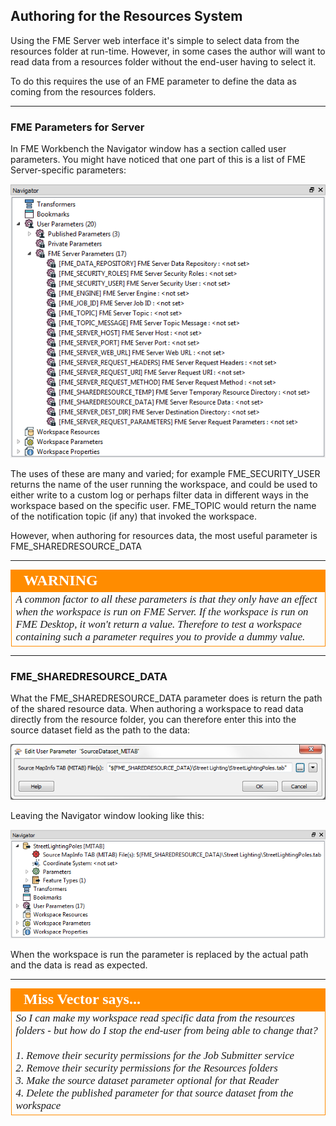 ## Authoring for the Resources System ##

Using the FME Server web interface it's simple to select data from the resources folder at run-time. However, in some cases the author will want to read data from a resources folder without the end-user having to select it. 

To do this requires the use of an FME parameter to define the data as coming from the resources folders. 

---

### FME Parameters for Server ###

In FME Workbench the Navigator window has a section called user parameters. You might have noticed that one part of this is a list of FME Server-specific parameters:

![](./Images/Img2.22.FMEParametersForServerInWB.png)

The uses of these are many and varied; for example FME&#95;SECURITY&#95;USER returns the name of the user running the workspace, and could be used to either write to a custom log or perhaps filter data in different ways in the workspace based on the specific user. FME&#95;TOPIC would return the name of the notification topic (if any) that invoked the workspace.

However, when authoring for resources data, the most useful parameter is FME&#95;SHAREDRESOURCE&#95;DATA

---

<!--Warning Section--> 

<table style="border-spacing: 0px">
<tr>
<td style="vertical-align:middle;background-color:darkorange;border: 2px solid darkorange">
<i class="fa fa-exclamation-triangle fa-lg fa-pull-left fa-fw" style="color:white;padding-right: 12px;vertical-align:text-top"></i>
<span style="color:white;font-size:x-large;font-weight: bold;font-family:serif">WARNING</span>
</td>
</tr>

<tr>
<td style="border: 1px solid darkorange">
<span style="font-family:serif; font-style:italic; font-size:larger">
A common factor to all these parameters is that they only have an effect when the workspace is run on FME Server. If the workspace is run on FME Desktop, it won't return a value. Therefore to test a workspace containing such a parameter requires you to provide a dummy value.
</span>
</td>
</tr>
</table>

---

### FME&#95;SHAREDRESOURCE&#95;DATA ###

What the FME&#95;SHAREDRESOURCE&#95;DATA parameter does is return the path of the shared resource data. When authoring a workspace to read data directly from the resource folder, you can therefore enter this into the source dataset field as the path to the data:

![](./Images/Img2.23.FMEParametersForServerInSourceDataset.png)

Leaving the Navigator window looking like this:

![](./Images/Img2.24.FMEParametersForServerInSourceNav.png)

When the workspace is run the parameter is replaced by the actual path and the data is read as expected.

---

<!--Person X Says Section-->

<table style="border-spacing: 0px">
<tr>
<td style="vertical-align:middle;background-color:darkorange;border: 2px solid darkorange">
<i class="fa fa-quote-left fa-lg fa-pull-left fa-fw" style="color:white;padding-right: 12px;vertical-align:text-top"></i>
<span style="color:white;font-size:x-large;font-weight: bold;font-family:serif">Miss Vector says...</span>
</td>
</tr>

<tr>
<td style="border: 1px solid darkorange">
<span style="font-family:serif; font-style:italic; font-size:larger">
So I can make my workspace read specific data from the resources folders - but how do I stop the end-user from being able to change that?
<br><br>1. Remove their security permissions for the Job Submitter service
<br>2. Remove their security permissions for the Resources folders
<br>3. Make the source dataset parameter optional for that Reader
<br>4. Delete the published parameter for that source dataset from the workspace
</span>
</td>
</tr>
</table>

